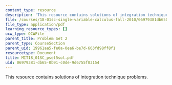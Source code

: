 ```yaml
---
content_type: resource
description: 'This resource contains solutions of integration technique problems. '
file: /courses/18-01sc-single-variable-calculus-fall-2010/06979381db650b91c0de9d6755f03154_MIT18_01SC_pset5sol.pdf
file_type: application/pdf
learning_resource_types: []
ocw_type: OCWFile
parent_title: Problem Set 2
parent_type: CourseSection
parent_uid: 19961aa5-fe0a-0ea6-be7d-663fd98ff8f1
resourcetype: Document
title: MIT18_01SC_pset5sol.pdf
uid: 06979381-db65-0b91-c0de-9d6755f03154
---
```

This resource contains solutions of integration technique problems. 

